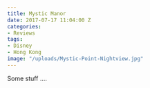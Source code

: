 ```yaml
---
title: Mystic Manor
date: 2017-07-17 11:04:00 Z
categories:
- Reviews
tags:
- Disney
- Hong Kong
image: "/uploads/Mystic-Point-Nightview.jpg"
---
```


Some stuff ....